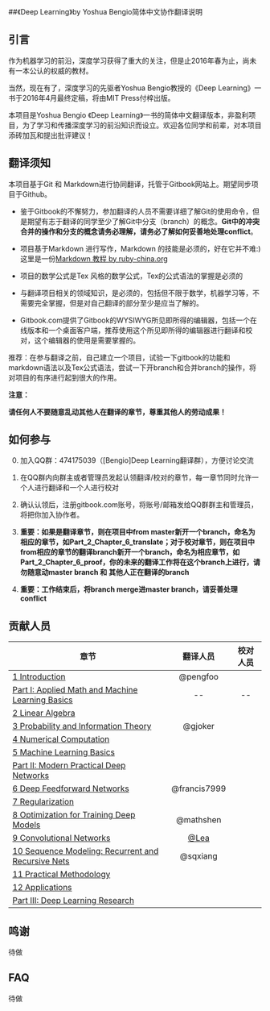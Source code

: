 
##《Deep Learning》by Yoshua Bengio简体中文协作翻译说明

## 引言

  作为机器学习的前沿，深度学习获得了重大的关注，但是止2016年春为止，尚未有一本公认的权威的教材。

  当然，现在有了，深度学习的先驱者Yoshua Bengio教授的《Deep Learning》一书于2016年4月最终定稿，将由MIT Press付梓出版。

  本项目是Yoshua Bengio 《Deep Learning》一书的简体中文翻译版本，非盈利项目，为了学习和传播深度学习的前沿知识而设立。欢迎各位同学和前辈，对本项目添砖加瓦和提出批评建议！


## 翻译须知

  本项目基于Git 和 Markdown进行协同翻译，托管于Gitbook网站上。期望同步项目于Github。
  
  - 鉴于Gitbook的不懈努力，参加翻译的人员不需要详细了解Git的使用命令，但是期望有志于翻译的同学至少了解Git中分支（branch）的概念。**Git中的冲突合并的操作和分支的概念请务必理解，请务必了解如何妥善地处理conflict**。
  
  - 项目基于Markdown 进行写作，Markdown 的技能是必须的，好在它并不难:)这里是一份[Markdown 教程 by ruby-china.org](https://ruby-china.org/markdown)

  - 项目的数学公式是Tex 风格的数学公式，Tex的公式语法的掌握是必须的

  - 与翻译项目相关的领域知识，是必须的，包括但不限于数学，机器学习等，不需要完全掌握，但是对自己翻译的部分至少是应当了解的。
  - Gitbook.com提供了Gitbook的WYSIWYG所见即所得的编辑器，包括一个在线版本和一个桌面客户端，推荐使用这个所见即所得的编辑器进行翻译和校对，这个编辑器的使用是需要掌握的。
 

推荐：在参与翻译之前，自己建立一个项目，试验一下gitbook的功能和markdown语法以及Tex公式语法，尝试一下开branch和合并branch的操作，将对项目的有序进行起到很大的作用。


**注意：**

**请任何人不要随意乱动其他人在翻译的章节，尊重其他人的劳动成果！**


## 如何参与

  0. 加入QQ群：474175039（[Bengio]Deep Learning翻译群），方便讨论交流

  1. 在QQ群内向群主或者管理员发起认领翻译/校对的章节，每一章节同时允许一个人进行翻译和一个人进行校对
  
  2. 确认认领后，注册gitbook.com账号，将账号/邮箱发给QQ群群主和管理员，将把你加入协作者。

  3. **重要：如果是翻译章节，则在项目中from master新开一个branch，命名为相应的章节，如Part_2_Chapter_6_translate；对于校对章节，则在项目中from相应的章节的翻译branch新开一个branch，命名为相应章节，如Part_2_Chapter_6_proof，你的未来的翻译工作将在这个branch上进行，请勿随意动master branch 和 其他人正在翻译的branch**
  4. **重要：工作结束后，将branch merge进master branch，请妥善处理conflict**

## 贡献人员


| 章节      | 翻译人员          | 校对人员 |
| ------------- |:-------------:| :-----:|
|[1 Introduction](http://www.deeplearningbook.org/contents/intro.html)     | @pengfoo |  |
|[Part I: Applied Math and Machine Learning Basics](http://www.deeplearningbook.org/contents/part_basics.html)|--|--|
|[2 Linear Algebra](http://www.deeplearningbook.org/contents/linear_algebra.html)     |  |  |
|[3 Probability and Information Theory](http://www.deeplearningbook.org/contents/prob.html)|@gjoker||
|[4 Numerical Computation](http://www.deeplearningbook.org/contents/numerical.html)|||
|[5 Machine Learning Basics](http://www.deeplearningbook.org/contents/ml.html)|||
|[Part II: Modern Practical Deep Networks](http://www.deeplearningbook.org/contents/part_practical.html)|||
|[6 Deep Feedforward Networks](http://www.deeplearningbook.org/contents/mlp.html)|@francis7999||
|[7 Regularization](http://www.deeplearningbook.org/contents/regularization.html)|||
|[8 Optimization for Training Deep Models](http://www.deeplearningbook.org/contents/optimization.html)|@mathshen||
|[9 Convolutional Networks](http://www.deeplearningbook.org/contents/convnets.html)| [@Lea](https://github.com/bb2103) ||
|[10 Sequence Modeling: Recurrent and Recursive Nets](http://www.deeplearningbook.org/contents/rnn.html)|@sqxiang||
|[11 Practical Methodology](http://www.deeplearningbook.org/contents/guidelines.html)|||
|[12 Applications](http://www.deeplearningbook.org/contents/applications.html)|||
|[Part III: Deep Learning Research](http://www.deeplearningbook.org/contents/part_research.html)|||


## 鸣谢

待做

## FAQ

  待做


